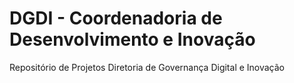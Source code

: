 # DGDI - Coordenadoria de Desenvolvimento e Inovação
Repositório de Projetos
Diretoria de Governança Digital e Inovação
